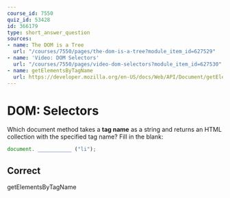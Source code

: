 ```yaml
---
course_id: 7550
quiz_id: 53428
id: 366179
type: short_answer_question
sources:
- name: The DOM is a Tree
  url: "/courses/7550/pages/the-dom-is-a-tree?module_item_id=627529"
- name: 'Video: DOM Selectors'
  url: "/courses/7550/pages/video-dom-selectors?module_item_id=627530"
- name: getElementsByTagName
  url: https://developer.mozilla.org/en-US/docs/Web/API/Document/getElementsByTagName
---
```


# DOM: Selectors

Which document method takes a **tag name** as a string and returns an HTML
collection with the specified tag name? Fill in the blank:

```javascript
document. ___________ ("li");
```

## Correct

getElementsByTagName
